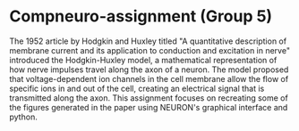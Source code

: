 # Compneuro-assignment (Group 5)

The 1952 article by Hodgkin and Huxley titled "A quantitative description of membrane current and its application to conduction and excitation in nerve" introduced the Hodgkin-Huxley model, a mathematical representation of how nerve impulses travel along the axon of a neuron. The model proposed that voltage-dependent ion channels in the cell membrane allow the flow of specific ions in and out of the cell, creating an electrical signal that is transmitted along the axon. This assignment focuses on recreating some of the figures generated in the paper using NEURON's graphical interface and python.
